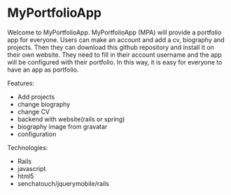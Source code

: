 MyPortfolioApp
==============

Welcome to MyPortfolioApp. MyPortfolioApp (MPA) will provide a portfolio app for everyone. Users can make an account and add a cv, biography and projects. Then they can download this github repository and install it on their own website. They need to fill in their account username and the app will be configured with their portfolio. In this way, it is easy for everyone to have an app as portfolio.

Features:

- Add projects
- change biography
- change CV
- backend  with website(rails or spring)
- biography image from gravatar
- configuration

Technologies:
- Rails
- javascript
- html5
- senchatouch/jquerymobile/rails
